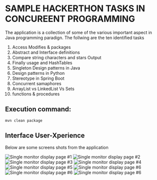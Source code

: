 # SAMPLE HACKERTHON TASKS IN CONCUREENT PROGRAMMING

The application is a collection of some of the various important aspect in Java programming paradign. The follwing are the ten identified tasks

1. Access Modifies & packages
2. Abstract and Interface definitions
3. Compare string characters and stars Output
4. Finally usage and HashTables
5. Singleton Design patterns in Java
6. Design patterns in Python
7. Stereotype in Spring Boot
8. Concurrent samaphores
9. ArrayList vs LinkedList Vs Sets
10. functions & procedures


## Execution command:  

```
mvn clean package

```

## Interface User-Xperience

 Below are some screens shots from the application

![ Single monitor display page #1 ](https://github.com/LINOSNCHENA/JAVA-TestBed-for-seven-simple-apps/blob/master/uXviews/page%20(1).png) 
![ Single monitor display page #2 ](https://github.com/LINOSNCHENA/JAVA-TestBed-for-seven-simple-apps/blob/master/uXviews/page%20(2).png) 
![ Single monitor display page #3 ](https://github.com/LINOSNCHENA/JAVA-TestBed-for-seven-simple-apps/blob/master/uXviews/page%20(3).png) 
![ Single monitor display page #4 ](https://github.com/LINOSNCHENA/JAVA-TestBed-for-seven-simple-apps/blob/master/uXviews/page%20(4).png) 
![ Single monitor display page #5 ](https://github.com/LINOSNCHENA/JAVA-TestBed-for-seven-simple-apps/blob/master/uXviews/page%20(5).png) 
![ Single monitor display page #6 ](https://github.com/LINOSNCHENA/JAVA-TestBed-for-seven-simple-apps/blob/master/uXviews/page%20(6).png) 
![ Single monitor display page #6 ](https://github.com/LINOSNCHENA/JAVA-TestBed-for-seven-simple-apps/blob/master/uXviews/page%20(7).png) 
![ Single monitor display page #6 ](https://github.com/LINOSNCHENA/JAVA-TestBed-for-seven-simple-apps/blob/master/uXviews/page%20(8).png) 
